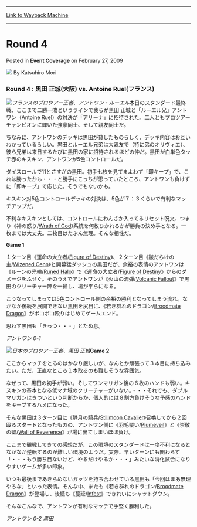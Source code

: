 
---
[Link to Wayback Machine](https://web.archive.org/web/20220121124633/https://magic.wizards.com/en/articles/archive/event-coverage/round-4-2009-02-27)

[_metadata_:author]:- "Katsuhiro Mori"
[_metadata_:description]:- "Round 4 : 黒田 正城(大阪) vs. Antoine Ruel(フランス) フランスのプロツアー王者、アントワン・ルーエル本日のスタンダード最終戦、ここまで二勝一敗というラインで我らが黒田 正城と「ルーエル兄」アントワン（Antoine Ruel）の対決が「アリーナ」に招待された。二人ともプロツアーチャンピオンに輝いた強豪同士、そして親友同士だ。 ちなみに、アントワンのデッキは黒田が貸したものらしく、デッキ内容はお互いわかっているらしい。黒田とルーエル兄弟は大親友で（特に弟のオリヴィエ）、彼ら兄弟は来日するたびに黒田の家に招待されるほどの仲だ。黒田が白単色タッチ赤のキスキン、アントワンが5色コントロールだ。"
[_metadata_:generator]:- "Drupal 7 (http://drupal.org)"
[_metadata_:node]:- "507241"
[_metadata_:publish_date]:- "2009-02-27"
[_metadata_:source]:- "div-main-content"
[_metadata_:title]:- "Round 4"
[_metadata_:wayback_capture_timestamp]:- "2022-01-21 12:46:33"
[_metadata_:wayback_raw_url]:- "https://web.archive.org/web/20220121124633id_/https://magic.wizards.com/en/articles/archive/event-coverage/round-4-2009-02-27"
[_metadata_:wayback_url]:- "https://magic.wizards.com/en/articles/archive/event-coverage/round-4-2009-02-27"
---


Round 4
=======



 Posted in **Event Coverage**
 on February 27, 2009 






![](https://media.magic.wizards.com/styles/auth_small/public/images/person/Top8-Katsuhiro-Mori.jpg)
By Katsuhiro Mori











### Round 4 : 黒田 正城(大阪) vs. Antoine Ruel(フランス)


![](https://media.magic.wizards.com/image_legacy_migration/mtg/images/daily/events/ptkyo09/R4Antoine.jpg)*フランスのプロツアー王者、アントワン・ルーエル*本日のスタンダード最終戦、ここまで二勝一敗というラインで我らが黒田 正城と「ルーエル兄」アントワン（Antoine Ruel）の対決が「アリーナ」に招待された。二人ともプロツアーチャンピオンに輝いた強豪同士、そして親友同士だ。


ちなみに、アントワンのデッキは黒田が貸したものらしく、デッキ内容はお互いわかっているらしい。黒田とルーエル兄弟は大親友で（特に弟のオリヴィエ）、彼ら兄弟は来日するたびに黒田の家に招待されるほどの仲だ。黒田が白単色タッチ赤のキスキン、アントワンが5色コントロールだ。


ダイスロールで11とさすがの黒田。初手七枚を見てまよわず「即キープ」で、これは勝ったかも・・・と勝手にこっちが思っていたところ、アントワンも負けずに「即キープ」で応じた。そうでもないかも。


キスキン対5色コントロールデッキの対決は、5色が７：３くらいで有利なマッチアップだ。


不利なキスキンとしては、コントロールにわんさか入ってるリセット呪文、つまり《神の怒り/[Wrath of God](https://gatherer.wizards.com/Pages/Card/Details.aspx?name=Wrath+of+God)》系統を何枚ひかれるかが勝負の決め手となる。一枚までは大丈夫。二枚目はたぶん無理。そんな相性だ。


**Game 1**


１ターン目《運命の大立者/[Figure of Destiny](https://gatherer.wizards.com/Pages/Card/Details.aspx?name=Figure+of+Destiny)》、２ターン目《皺だらけの主/[Wizened Cenn](https://gatherer.wizards.com/Pages/Card/Details.aspx?name=Wizened+Cenn)》と開幕猛ダッシュの黒田だが、余裕の表情のアントワンは《ルーンの光輪/[Runed Halo](https://gatherer.wizards.com/Pages/Card/Details.aspx?name=Runed+Halo)》で《運命の大立者/[Figure of Destiny](https://gatherer.wizards.com/Pages/Card/Details.aspx?name=Figure+of+Destiny)》からのダメージをふせぐ。そのうえでアントワンが《火山の流弾/[Volcanic Fallout](https://gatherer.wizards.com/Pages/Card/Details.aspx?name=Volcanic+Fallout)》で黒田のクリーチャー陣を一掃し、場が平らになる。


こうなってしまっては5色コントロール側の余裕の勝利となってしまう流れ。なかなか後続を展開できない黒田を尻目に、《若き群れのドラゴン/[Broodmate Dragon](https://gatherer.wizards.com/Pages/Card/Details.aspx?name=Broodmate+Dragon)》がボコボコ殴りはじめてゲームエンド。


思わず黒田も「きっつ・・・」とため息。


*アントワン 0-1* 


![](https://media.magic.wizards.com/image_legacy_migration/mtg/images/daily/events/ptkyo09/R4Kuroda.jpg)*日本のプロツアー王者、黒田 正城***Game 2**


ここからマッチをとるのはかなり厳しいが、なんとか頑張って３本目に持ち込みたい。ただ、正直なところ１本取るのも難しそうな雰囲気。


なぜって、黒田の初手が弱い。そしてワンマリガン後の６枚のハンドも弱い。キスキンの基本となる低マナ域のクリーチャーがいない。・・・それでも、ダブルマリガンはきついという判断からか、個人的には８割方負けそうな予感のハンドをキープするハメになった。


そんな黒田は３ターン目に《静月の騎兵/[Stillmoon Cavalier](https://gatherer.wizards.com/Pages/Card/Details.aspx?name=Stillmoon+Cavalier)》召喚してから２回殴るスタートとなったものの、アントワン側に《羽毛覆い/[Plumeveil](https://gatherer.wizards.com/Pages/Card/Details.aspx?name=Plumeveil)》と《崇敬の壁/[Wall of Reverence](https://gatherer.wizards.com/Pages/Card/Details.aspx?name=Wall+of+Reverence)》が場に出てしまいほぼ負け。


ここまで観戦してきての感想だが、この環境のスタンダードは一度不利になるとなかなか逆転するのが難しい環境のようだ。実際、早いターンにも関わらず「・・・もう勝ち目ないけど、やるだけやるか・・・」みたいな消化試合になりやすいゲームが多い印象。


いつも最後まであきらめないガッツを持ち合わせている黒田も「今回はまあ無理やろな」といった表情。そんな中、またも《若き群れのドラゴン/[Broodmate Dragon](https://gatherer.wizards.com/Pages/Card/Details.aspx?name=Broodmate+Dragon)》が登場し、後続も《蔓延/[Infest](https://gatherer.wizards.com/Pages/Card/Details.aspx?name=Infest)》できれいにシャットダウン。


そんなこんなで、アントワンが有利なマッチで手堅く勝利した。


*アントワン 0-2 黒田*







